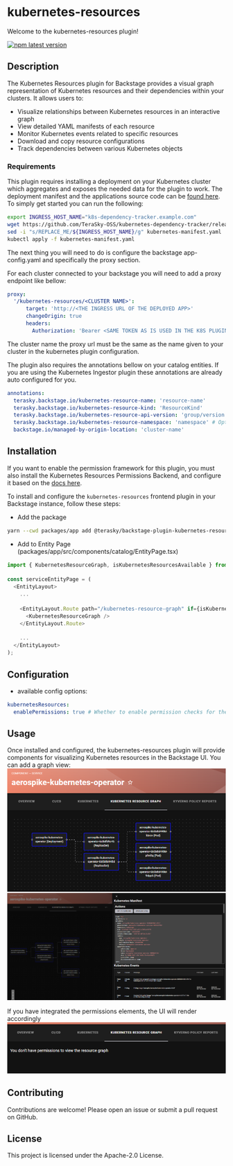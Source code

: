 # kubernetes-resources

Welcome to the kubernetes-resources plugin!

[![npm latest version](https://img.shields.io/npm/v/@terasky/backstage-plugin-kubernetes-resources-frontend/latest.svg)](https://www.npmjs.com/package/@terasky/backstage-plugin-kubernetes-resources-frontend)

## Description

The Kubernetes Resources plugin for Backstage provides a visual graph representation of Kubernetes resources and their dependencies within your clusters. It allows users to:

- Visualize relationships between Kubernetes resources in an interactive graph
- View detailed YAML manifests of each resource
- Monitor Kubernetes events related to specific resources
- Download and copy resource configurations
- Track dependencies between various Kubernetes objects

### Requirements
This plugin requires installing a deployment on your Kubernetes cluster which aggregates and exposes the needed data for the plugin to work. The deployment manifest and the applications source code can be [found here](https://github.com/TeraSky-OSS/kubernetes-dependency-tracker).
To simply get started you can run the following:
```bash
export INGRESS_HOST_NAME="k8s-dependency-tracker.example.com"
wget https://github.com/TeraSky-OSS/kubernetes-dependency-tracker/releases/download/0.1.0/kubernetes-manifest.yaml
sed -i "s/REPLACE_ME/${INGRESS_HOST_NAME}/g" kubernetes-manifest.yaml
kubectl apply -f kubernetes-manifest.yaml
```

The next thing you will need to do is configure the backstage app-config.yaml and specifically the proxy section.

For each cluster connected to your backstage you will need to add a proxy endpoint like bellow:

```yaml
proxy:
  '/kubernetes-resources/<CLUSTER NAME>':
      target: 'http://<THE INGRESS URL OF THE DEPLOYED APP>'
      changeOrigin: true
      headers:
        Authorization: 'Bearer <SAME TOKEN AS IS USED IN THE K8S PLUGIN CONFIGURATION>
```
The cluster name the proxy url must be the same as the name given to your cluster in the kubernetes plugin configuration.

The plugin also requires the annotations bellow on your catalog entities. If you are using the Kubernetes Ingestor plugin these annotations are already auto configured for you.
```yaml
annotations:
  terasky.backstage.io/kubernetes-resource-name: 'resource-name'
  terasky.backstage.io/kubernetes-resource-kind: 'ResourceKind'
  terasky.backstage.io/kubernetes-resource-api-version: 'group/version'
  terasky.backstage.io/kubernetes-resource-namespace: 'namespace' # Optional
  backstage.io/managed-by-origin-location: 'cluster-name'
```

## Installation
If you want to enable the permission framework for this plugin, you must also install the  Kubernetes Resources Permissions Backend, and configure it based on the [docs here](../kubernetes-resources-permissions-backend/README.md).

To install and configure the `kubernetes-resources` frontend plugin in your Backstage instance, follow these steps:

  * Add the package
  ```bash
  yarn --cwd packages/app add @terasky/backstage-plugin-kubernetes-resources-frontend
  ```
  * Add to Entity Page (packages/app/src/components/catalog/EntityPage.tsx)
  ```javascript
  import { KubernetesResourceGraph, isKubernetesResourcesAvailable } from '@terasky/backstage-plugin-kubernetes-resources-frontend';

  const serviceEntityPage = (
    <EntityLayout>
      ...

      <EntityLayout.Route path="/kubernetes-resource-graph" if={isKubernetesResourcesAvailable} title="Kubernetes Resource Graph">
        <KubernetesResourceGraph />
      </EntityLayout.Route>

      ...
    </EntityLayout>
  );

  ```

## Configuration
* available config options:
```yaml
kubernetesResources:
  enablePermissions: true # Whether to enable permission checks for the kubernetes resources plugin.
```

## Usage
Once installed and configured, the kubernetes-resources plugin will provide components for visualizing Kubernetes resources in the Backstage UI.
You can add a graph view:
![Graph View](../../images/k8s-resource-graph.png)
![Events And YAML](../../images/k8s-graph-yaml-and-events-view.png)

If you have integrated the permissions elements, the UI will render accordingly
![no permissions](../../images/k8s-no-permissions.png)

## Contributing
Contributions are welcome! Please open an issue or submit a pull request on GitHub.

## License
This project is licensed under the Apache-2.0 License.